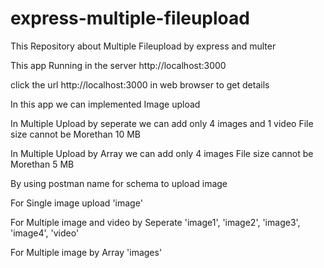 # express-multiple-fileupload
This Repository about Multiple Fileupload by express and multer

This app Running in the server http://localhost:3000

click the url http://localhost:3000 in web browser to get details

In this app we can implemented Image upload

In Multiple Upload by seperate we can add only 4 images and 1 video
File size cannot be Morethan 10 MB

In Multiple Upload by Array we can add only 4 images
File size cannot be Morethan 5 MB

By using postman name for schema to upload image 


For Single image upload  'image'

For Multiple image and video by Seperate  'image1', 'image2', 'image3', 'image4', 'video'

For Multiple image by Array  'images'